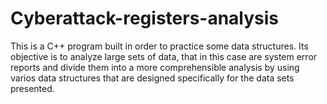 # Cyberattack-registers-analysis
This is a C++ program built in order to practice some data structures. Its objective is to analyze large sets of data, that in this case are system error reports and divide them into a more comprehensible analysis by using varios data structures that are designed specifically for the data sets presented.
